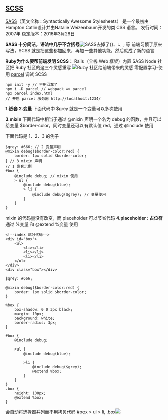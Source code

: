##  [SCSS](http://sass.bootcss.com/docs/sass-reference/)
[SASS](https://zh.wikipedia.org/wiki/Sass)（英文全称：Syntactically Awesome Stylesheets）
是一个最初由Hampton Catlin设计并由Natalie Weizenbaum开发的类 CSS 语言。
发行时间：2007年
稳定版本：2016年3月28日

**SASS 十分简洁，语法中几乎不含括号**![SASS](https://upload-images.jianshu.io/upload_images/7094266-543c284de887e7fc.png?imageMogr2/auto-orient/strip%7CimageView2/2/w/1240)去掉了{}、:、; 等
前端习惯了原来写法，SCSS 就是把这些都加回来，再加一些其他功能，然后就成了新的语言

**Ruby为什么要帮前端发明 SCSS：**
Rails（全栈 Web 框架）内置 SASS
Node 社区把 Ruby 社区的这三个灵感重写
![Ruby 社区给前端带来的灵感](https://upload-images.jianshu.io/upload_images/7094266-bf4e14eb052aa4d0.png?imageMogr2/auto-orient/strip%7CimageView2/2/w/1240)
零配置学习-使用 [parcel](http://www.css88.com/doc/parcel/getting_started.html) 调试 SCSS
```
npm init -y // 不用回车了
npm i -D parcel // webpack => parcel
npx parcel index.html 
// 开启 parcel 服务器 http://localhost:1234/
```
**1.嵌套**
**2.变量**
下面代码中 $grey 就是一个变量可以多次使用

**3.mixin**
下面代码中相当于通过 @mixin 声明一个名为 debug 的函数，并且可以给变量 $border-color，同时变量还可以有默认值 red，通过 @include 使用

下面代码是 1、2、3 的例子
```
$grey: #666; // 2 变量声明
@mixin debug($border-color:red) {
    border: 1px solid $border-color;
} // 3 mixin 声明
// 1 嵌套示例
#box {
    @include debug; // mixin 使用
    > ul {
        @include debug(blue);
        > li {
            @include debug($grey); // 变量使用
        }
    }
}
```
mixin 的代码量没有改变，而 placeholder 可以节省代码
**4.placeholder : 占位符**
通过 %变量 和 @extend %变量 使用
```
<!--index 部分代码-->
<div id="box">
    <ul>
        <li></li>
        <li></li>
        <li></li>
    </ul>
</div>
<div class="box"></div>
```
```
$grey: #666;

@mixin debug($border-color:red) {
    border: 1px solid $border-color;
}

%box {
    box-shadow: 0 0 3px black;
    margin: 10px;
    background: white;
    border-radius: 3px;
}

#box {
    @include debug;

    >ul {
        @include debug(blue);

        >li {
            @include debug($grey);
            @extend %box;
        }
    }
}
.box {
    height: 100px;
    @extend %box;
}
```
会自动将选择器并列而不用拷贝代码 #box > ul > li, .box![](https://upload-images.jianshu.io/upload_images/7094266-5569fb2c3236a842.png?imageMogr2/auto-orient/strip%7CimageView2/2/w/1240)
